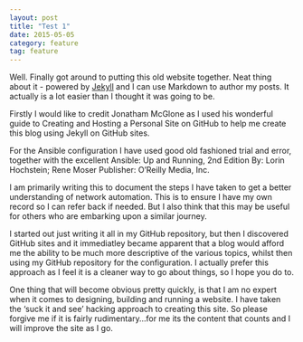 ```yaml
---
layout: post
title: "Test 1"
date: 2015-05-05
category: feature
tag: feature
---
```


Well. Finally got around to putting this old website together. Neat thing about it - powered by [Jekyll](http://jekyllrb.com) and I can use Markdown to author my posts. It actually is a lot easier than I thought it was going to be.

Firstly I would like to credit Jonatham McGlone as I used his wonderful guide to Creating and Hosting a Personal Site on GitHub to help me create this blog using Jekyll on GitHub sites.

For the Ansible configuration I have used good old fashioned trial and error, together with the excellent
Ansible: Up and Running, 2nd Edition
By: Lorin Hochstein; Rene Moser
Publisher: O’Reilly Media, Inc.

I am primarily writing this to document the steps I have taken to get a better understanding of network automation. This is to ensure I have my own record so I can refer back if needed. But I also think that this may be useful for others who are embarking upon a similar journey.

I started out just writing it all in my GitHub repository, but then I discovered GitHub sites and it immediatley became apparent that a blog would afford me the ability to be much more descriptive of the various topics, whilst then using my GitHub repository for the configuration. I actually prefer this approach as I feel it is a cleaner way to go about things, so I hope you do to.

One thing that will become obvious pretty quickly, is that I am no expert when it comes to designing, building and running a website. I have taken the ‘suck it and see’ hacking approach to creating this site. So please forgive me if it is fairly rudimentary…for me its the content that counts and I will improve the site as I go.
